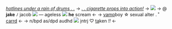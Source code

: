 [*hotlines under a rain of drums . .*]()
-> [*. . cigarette props into action!*]() ->
![](https://i.postimg.cc/0ykx4PPD/168131938480696999.png)
-> @ **jake** ﾉ jacob ![](https://i.postimg.cc/L6djL0Rr/b226edc9.gif) — ageless ![](https://i.postimg.cc/hjzJ3YtK/dad65ff9.gif) **he** scream <-
-> [vamp]()boy ☆ sexual alter . ˚ [carrd](https://graved1gger.carrd.co/) <-
-> n/bpd as/dpd audhd ![](https://i.postimg.cc/C13Zy4Rk/31c5c151.gif)  [i](https://en.m.wikipedia.org/wiki/Jake_Pitts)ntrj ♡ [ta](https://rentry.co/beautiful-remains)ken *!!* <-